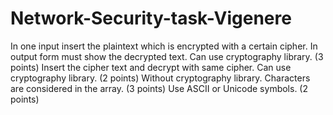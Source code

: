 # Network-Security-task-Vigenere

In one input insert the plaintext which is encrypted with a certain cipher. In output form must show the decrypted text. Can use cryptography library. (3 points)
Insert the cipher text and decrypt with same cipher. Can use cryptography library. (2 points)
Without cryptography library. Characters are considered in the array.  (3 points)
Use ASCII or Unicode symbols. (2 points)

